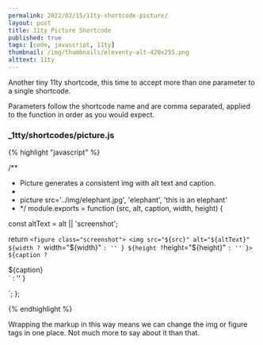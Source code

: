 ```yaml
---
permalink: 2022/02/15/11ty-shortcode-picture/
layout: post
title: 11ty Picture Shortcode
published: true
tags: [code, javascript, 11ty]
thumbnail: /img/thumbnails/eleventy-alt-420x255.png
alttext: 11ty
---
```


Another tiny 11ty shortcode, this time to accept more than one parameter to a single shortcode.

Parameters follow the shortcode name and are comma separated, applied to the function in order as
you would expect.

### \_1tty/shortcodes/picture.js

{% highlight "javascript" %}

/\*\*

- Picture generates a consistent img with alt text and caption.
-
- picture src='../img/elephant.jpg', 'elephant', 'this is an elephant'
- \*/
  module.exports = function (src, alt, caption, width, height) {

const altText = alt || 'screenshot';

return `<figure class="screenshot">
<img src="${src}" alt="${altText}"
${width ? `width="${width}" ` : '' }
${height ? `height="${height}" `: '' }>
${caption ? `<figcaption>${caption}</figcaption>` : '' }

</figure>`;
};

{% endhighlight %}

Wrapping the markup in this way means we can change the img or figure tags in one place. Not much more to
say about it than that.

